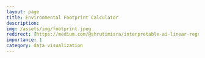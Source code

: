 ```yaml
---
layout: page
title: Environmental Footprint Calculator
description:
img: /assets/img/footprint.jpeg
redirect: [https://medium.com/@shrutimisra/interpretable-ai-linear-regression-dbeafbf04db7](https://databutton.com/v/gotqgif3)
importance: 1
category: data visualization
---
```

